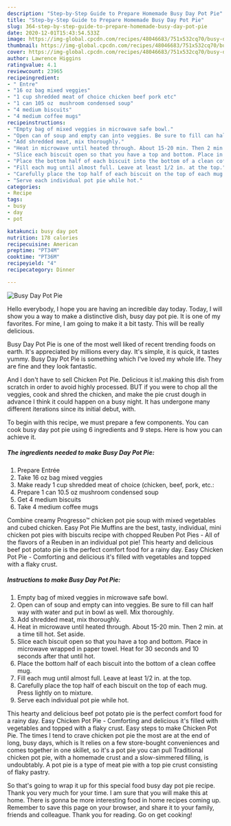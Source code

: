 ```yaml
---
description: "Step-by-Step Guide to Prepare Homemade Busy Day Pot Pie"
title: "Step-by-Step Guide to Prepare Homemade Busy Day Pot Pie"
slug: 364-step-by-step-guide-to-prepare-homemade-busy-day-pot-pie
date: 2020-12-01T15:43:54.533Z
image: https://img-global.cpcdn.com/recipes/48046683/751x532cq70/busy-day-pot-pie-recipe-main-photo.jpg
thumbnail: https://img-global.cpcdn.com/recipes/48046683/751x532cq70/busy-day-pot-pie-recipe-main-photo.jpg
cover: https://img-global.cpcdn.com/recipes/48046683/751x532cq70/busy-day-pot-pie-recipe-main-photo.jpg
author: Lawrence Higgins
ratingvalue: 4.1
reviewcount: 23965
recipeingredient:
- " Entre"
- "16 oz bag mixed veggies"
- "1 cup shredded meat of choice chicken beef pork etc"
- "1 can 105 oz  mushroom condensed soup"
- "4 medium biscuits"
- "4 medium coffee mugs"
recipeinstructions:
- "Empty bag of mixed veggies in microwave safe bowl."
- "Open can of soup and empty can into veggies. Be sure to fill can half way with water and put in bowl as well. Mix thoroughly."
- "Add shredded meat, mix thoroughly."
- "Heat in microwave until heated through. About 15-20 min. Then 2 min. at a time till hot. Set aside."
- "Slice each biscuit open so that you have a top and bottom. Place in microwave wrapped in paper towel. Heat for 30 seconds and 10 seconds after that until hot."
- "Place the bottom half of each biscuit into the bottom of a clean coffee mug."
- "Fill each mug until almost full. Leave at least 1/2 in. at the top."
- "Carefully place the top half of each biscuit on the top of each mug. Press lightly on to mixture."
- "Serve each individual pot pie while hot."
categories:
- Recipe
tags:
- busy
- day
- pot

katakunci: busy day pot 
nutrition: 178 calories
recipecuisine: American
preptime: "PT34M"
cooktime: "PT36M"
recipeyield: "4"
recipecategory: Dinner

---
```



![Busy Day Pot Pie](https://img-global.cpcdn.com/recipes/48046683/751x532cq70/busy-day-pot-pie-recipe-main-photo.jpg)

Hello everybody, I hope you are having an incredible day today. Today, I will show you a way to make a distinctive dish, busy day pot pie. It is one of my favorites. For mine, I am going to make it a bit tasty. This will be really delicious.

Busy Day Pot Pie is one of the most well liked of recent trending foods on earth. It's appreciated by millions every day. It's simple, it is quick, it tastes yummy. Busy Day Pot Pie is something which I've loved my whole life. They are fine and they look fantastic.

And I don&#39;t have to sell Chicken Pot Pie. Delicious it is!.making this dish from scratch in order to avoid highly processed. BUT if you were to chop all the veggies, cook and shred the chicken, and make the pie crust dough in advance I think it could happen on a busy night. It has undergone many different iterations since its initial debut, with.


To begin with this recipe, we must prepare a few components. You can cook busy day pot pie using 6 ingredients and 9 steps. Here is how you can achieve it.

<!--inarticleads1-->

##### The ingredients needed to make Busy Day Pot Pie:

1. Prepare  Entrée
1. Take 16 oz bag mixed veggies
1. Make ready 1 cup shredded meat of choice (chicken, beef, pork, etc.:
1. Prepare 1 can 10.5 oz  mushroom condensed soup
1. Get 4 medium biscuits
1. Take 4 medium coffee mugs


Combine creamy Progresso™ chicken pot pie soup with mixed vegetables and cubed chicken. Easy Pot Pie Muffins are the best, tasty, individual, mini chicken pot pies with biscuits recipe with chopped Reuben Pot Pies - All of the flavors of a Reuben in an individual pot pie! This hearty and delicious beef pot potato pie is the perfect comfort food for a rainy day. Easy Chicken Pot Pie - Comforting and delicious it&#39;s filled with vegetables and topped with a flaky crust. 

<!--inarticleads2-->

##### Instructions to make Busy Day Pot Pie:

1. Empty bag of mixed veggies in microwave safe bowl.
1. Open can of soup and empty can into veggies. Be sure to fill can half way with water and put in bowl as well. Mix thoroughly.
1. Add shredded meat, mix thoroughly.
1. Heat in microwave until heated through. About 15-20 min. Then 2 min. at a time till hot. Set aside.
1. Slice each biscuit open so that you have a top and bottom. Place in microwave wrapped in paper towel. Heat for 30 seconds and 10 seconds after that until hot.
1. Place the bottom half of each biscuit into the bottom of a clean coffee mug.
1. Fill each mug until almost full. Leave at least 1/2 in. at the top.
1. Carefully place the top half of each biscuit on the top of each mug. Press lightly on to mixture.
1. Serve each individual pot pie while hot.


This hearty and delicious beef pot potato pie is the perfect comfort food for a rainy day. Easy Chicken Pot Pie - Comforting and delicious it&#39;s filled with vegetables and topped with a flaky crust. Easy steps to make Chicken Pot Pie. The times I tend to crave chicken pot pie the most are at the end of long, busy days, which is It relies on a few store-bought conveniences and comes together in one skillet, so it&#39;s a pot pie you can pull Traditional chicken pot pie, with a homemade crust and a slow-simmered filling, is undoubtably. A pot pie is a type of meat pie with a top pie crust consisting of flaky pastry. 

So that's going to wrap it up for this special food busy day pot pie recipe. Thank you very much for your time. I am sure that you will make this at home. There is gonna be more interesting food in home recipes coming up. Remember to save this page on your browser, and share it to your family, friends and colleague. Thank you for reading. Go on get cooking!
